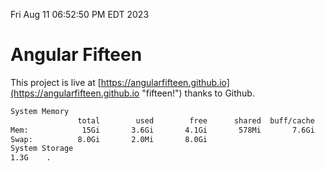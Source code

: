 Fri Aug 11 06:52:50 PM EDT 2023

# Angular Fifteen


This project is live at [https://angularfifteen.github.io](https://angularfifteen.github.io "fifteen!") thanks to Github.

```bash
System Memory
               total        used        free      shared  buff/cache   available
Mem:            15Gi       3.6Gi       4.1Gi       578Mi       7.6Gi        10Gi
Swap:          8.0Gi       2.0Mi       8.0Gi
System Storage
1.3G	.
